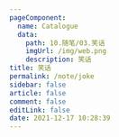 ```yaml
---
pageComponent: 
  name: Catalogue
  data: 
    path: 10.随笔/03.笑话
    imgUrl: /img/web.png
    description: 笑话
title: 笑话
permalink: /note/joke
sidebar: false
article: false
comment: false
editLink: false
date: 2021-12-17 10:28:39
---
```

